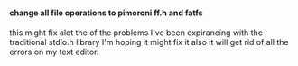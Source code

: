 #### change all file operations to pimoroni ff.h and fatfs

this might fix alot the of the problems I've been expirancing with the traditional stdio.h library I'm hoping it might fix it
also it will get rid of all the errors on my text editor.
